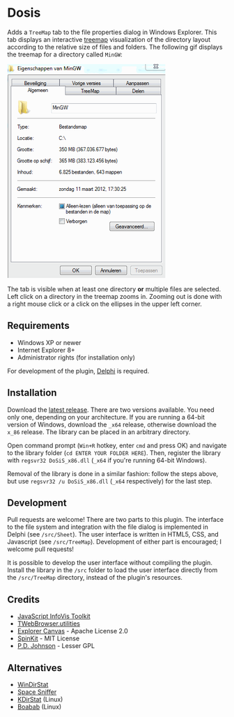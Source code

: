 Dosis
=====
Adds a `TreeMap` tab to the file properties dialog in Windows Explorer. This tab displays an interactive [treemap](http://en.wikipedia.org/wiki/Treemapping) visualization of the directory layout according to the relative size of files and folders. The following gif displays the treemap for a directory called `MinGW`:

![Demo](https://raw.githubusercontent.com/nielsAD/Dosis/master/demo.gif)

The tab is visible when at least one directory **or** multiple files are selected. Left click on a directory in the treemap zooms in. Zooming out is done with a right mouse click or a click on the ellipses in the upper left corner.

Requirements
------------
* Windows XP or newer
* Internet Explorer 8+
* Administrator rights (for installation only)

For development of the plugin, [Delphi](http://www.embarcadero.com/products/delphi) is required.

Installation
------------
Download the [latest release](https://github.com/nielsAD/Dosis/releases/latest). There are two versions available. You need only one, depending on your architecture. If you are running a 64-bit version of Windows, download the `_x64` release, otherwise download the `x_86` release. The library can be placed in an arbitrary directory.

Open command prompt (`Win+R` hotkey, enter `cmd` and press OK) and navigate to the library folder (`cd ENTER YOUR FOLDER HERE`). Then, register the library with `regsvr32 DoSiS_x86.dll` (`_x64` if you're running 64-bit Windows).

Removal of the library is done in a similar fashion: follow the steps above, but use `regsvr32 /u DoSiS_x86.dll` (`_x64` respectively) for the last step.

Development
-----------
Pull requests are welcome! There are two parts to this plugin. The interface to the file system and integration with the file dialog is implemented in Delphi (see `/src/Sheet`). The user interface is written in HTML5, CSS, and Javascript (see `/src/TreeMap`). Development of either part is encouraged; I welcome pull requests!

It is possible to develop the user interface without compiling the plugin. Install the library in the `/src` folder to load the user interface directly from the `/src/TreeMap` directory, instead of the plugin's resources.

Credits
-------
* [JavaScript InfoVis Toolkit](http://philogb.github.io/jit/)
* [TWebBrowser.utilities](https://github.com/jasonpenny/twebbrowser.utilities)
* [Explorer Canvas](https://code.google.com/p/explorercanvas/) - Apache License 2.0
* [SpinKit](http://tobiasahlin.com/spinkit/) - MIT License
* [P.D. Johnson](http://delphidabbler.com/articles?article=18) - Lesser GPL

Alternatives
------------
* [WinDirStat](https://windirstat.info/)
* [Space Sniffer](http://www.uderzo.it/main_products/space_sniffer/index.html)
* [KDirStat](http://kdirstat.sourceforge.net/) (Linux)
* [Boabab](https://wiki.gnome.org/Apps/Baobab) (Linux)
